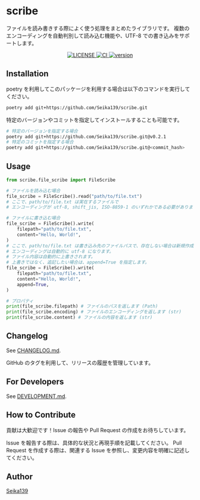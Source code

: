 # scribe

ファイルを読み書きする際によく使う処理をまとめたライブラリです。
複数のエンコーディングを自動判別して読み込む機能や、UTF-8 での書き込みをサポートします。

<!-- markdownlint-disable MD033 -->

<div align="center">
  <a href="./LICENSE">
    <img alt="LICENSE" src="https://img.shields.io/badge/license-MIT-blue.svg">
  </a>
  <a href="https://github.com/Seika139/scribe/actions/workflows/ci.yml">
    <img alt="CI" src="https://github.com/Seika139/scribe/actions/workflows/ci.yml/badge.svg">
  </a>
  <a href="https://github.com/Seika139/scribe/releases/tag/v0.3.1">
    <img alt="version" src="https://img.shields.io/badge/version-v0.3.1-white.svg">
  </a>
</div>

## Installation

poetry を利用してこのパッケージを利用する場合は以下のコマンドを実行してください。

```bash
poetry add git+https://github.com/Seika139/scribe.git
```

特定のバージョンやコミットを指定してインストールすることも可能です。

```bash
# 特定のバージョンを指定する場合
poetry add git+https://github.com/Seika139/scribe.git@v0.2.1
# 特定のコミットを指定する場合
poetry add git+https://github.com/Seika139/scribe.git@<commit_hash>
```

## Usage

```python
from scribe.file_scribe import FileScribe

# ファイルを読み込む場合
file_scribe = FileScribe().read("path/to/file.txt")
# ここで、path/to/file.txt は実在するファイルで
# エンコーディングが utf-8, shift_jis, ISO-8859-1 のいずれかである必要があります。

# ファイルに書き込む場合
file_scribe = FileScribe().write(
    filepath="path/to/file.txt",
    content="Hello, World!",
)
# ここで、path/to/file.txt は書き込み先のファイルパスで、存在しない場合は新規作成されます。
# エンコーディングは自動的に utf-8 になります。
# ファイル内容は自動的に上書きされます。
# 上書きではなく、追記したい場合は、append=True を指定します。
file_scribe = FileScribe().write(
    filepath="path/to/file.txt",
    content="Hello, World!",
    append=True,
)

# プロパティ
print(file_scribe.filepath) # ファイルのパスを返します (Path)
print(file_scribe.encoding) # ファイルのエンコーディングを返します (str)
print(file_scribe.content) # ファイルの内容を返します (str)
```

## Changelog

See [CHANGELOG.md](CHANGELOG.md).

GitHub のタグを利用して、リリースの履歴を管理しています。

## For Developers

See [DEVELOPMENT.md](DEVELOPMENT.md).

## How to Contribute

貢献は大歓迎です！Issue の報告や Pull Request の作成をお待ちしています。

Issue を報告する際は、具体的な状況と再現手順を記載してください。
Pull Request を作成する際は、関連する Issue を参照し、変更内容を明確に記述してください。

## Author

[Seika139](https://github.com/Seika139)
